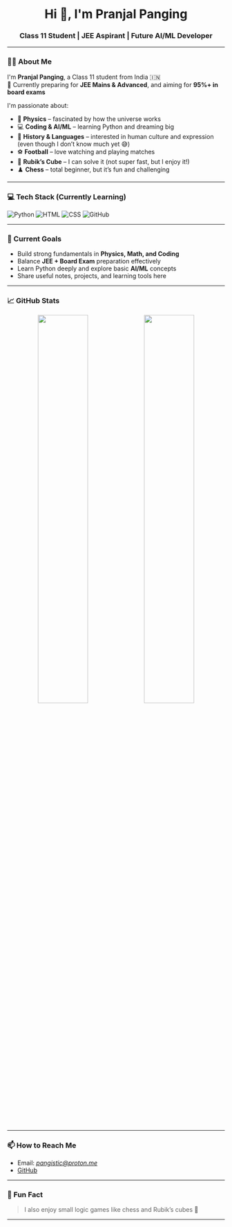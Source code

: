 <h1 align="center">Hi 👋, I'm Pranjal Panging</h1>
<h3 align="center">Class 11 Student | JEE Aspirant | Future AI/ML Developer</h3>

---

### 🧑‍🎓 About Me

I'm **Pranjal Panging**, a Class 11 student from India 🇮🇳  
🎯 Currently preparing for **JEE Mains & Advanced**, and aiming for **95%+ in board exams**

I'm passionate about:

- 🧲 **Physics** – fascinated by how the universe works  
- 💻 **Coding & AI/ML** – learning Python and dreaming big  
- 📜 **History & Languages** – interested in human culture and expression (even though I don’t know much yet 😅)  
- ⚽ **Football** – love watching and playing matches  
- 🧊 **Rubik’s Cube** – I can solve it (not super fast, but I enjoy it!)  
- ♟️ **Chess** – total beginner, but it’s fun and challenging

---

### 💻 Tech Stack (Currently Learning)

![Python](https://img.shields.io/badge/Python-3776AB?style=for-the-badge&logo=python&logoColor=white)
![HTML](https://img.shields.io/badge/HTML5-e34c26?style=for-the-badge&logo=html5&logoColor=white)
![CSS](https://img.shields.io/badge/CSS3-264de4?style=for-the-badge&logo=css3&logoColor=white)
![GitHub](https://img.shields.io/badge/GitHub-181717?style=for-the-badge&logo=github&logoColor=white)

---

### 📌 Current Goals

- Build strong fundamentals in **Physics, Math, and Coding**
- Balance **JEE + Board Exam** preparation effectively
- Learn Python deeply and explore basic **AI/ML** concepts
- Share useful notes, projects, and learning tools here

---

### 📈 GitHub Stats

<p align="center">
  <img src="https://github-readme-stats.vercel.app/api?username=PranjalPanging&show_icons=true&theme=tokyonight" width="48%" />
  <img src="https://github-readme-streak-stats.herokuapp.com?user=PranjalPanging&theme=tokyonight&hide_border=false" width="48%" />
</p>

---

### 📫 How to Reach Me

- Email: *pangistic@proton.me*  
- [GitHub](https://github.com/PranjalPanging)

---

### 🧠 Fun Fact
 
> I also enjoy small logic games like chess and Rubik’s cubes 🧩

---